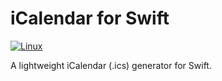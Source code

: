 # iCalendar for Swift

[![Linux](https://github.com/fwcd/swift-icalendar/workflows/Linux/badge.svg)](https://github.com/fwcd/swift-icalendar/actions)

A lightweight iCalendar (.ics) generator for Swift.
